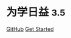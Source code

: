 # 为学日益 <small>3.5</small>



[GitHub](https://github.com/errorzhu/errorzhu.github.io)
[Get Started](#docsify)
